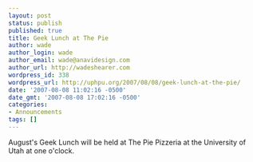 ```yaml
---
layout: post
status: publish
published: true
title: Geek Lunch at The Pie
author: wade
author_login: wade
author_email: wade@anavidesign.com
author_url: http://wadeshearer.com
wordpress_id: 338
wordpress_url: http://uphpu.org/2007/08/08/geek-lunch-at-the-pie/
date: '2007-08-08 11:02:16 -0500'
date_gmt: '2007-08-08 17:02:16 -0500'
categories:
- Announcements
tags: []
---
```

<p>August's Geek Lunch will be held at The Pie Pizzeria at the University of Utah at one o'clock.</p>
